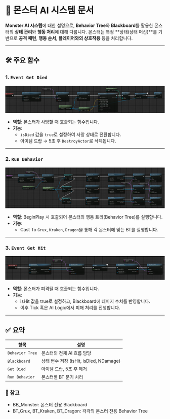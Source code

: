 # 🧠 몬스터 AI 시스템 문서

**Monster AI 시스템**에 대한 설명으로, **Behavior Tree**와 **Blackboard**를 활용한 몬스터의 **상태 관리**와 **행동 처리**에 대해 다룹니다. 몬스터는 특정 **상태(상태 머신)**를 기반으로 **공격 패턴**, **행동 순서**, **플레이어와의 상호작용** 등을 처리합니다.

---

## 🛠 주요 함수

### 1. `Event Get Died`
![alt text](../Image/image-1.png)
- **역할**: 몬스터가 사망할 때 호출되는 함수입니다.
- **기능**:
  - `isDied` 값을 `true`로 설정하여 사망 상태로 전환합니다.
  - 아이템 드랍 → 5초 후 `DestroyActor`로 삭제됩니다.

---

### 2. `Run Behavior`
![alt text](../Image/image.png)
- **역할**: BeginPlay 시 호출되어 몬스터의 행동 트리(Behavior Tree)를 실행합니다.
- **기능**:
  - Cast To `Grux`, `Kraken`, `Dragon`을 통해 각 몬스터에 맞는 BT를 실행합니다.

---

### 3. `Event Get Hit`
![alt text](../Image/image-2.png)
- **역할**: 몬스터가 피격될 때 호출되는 함수입니다.
- **기능**:
  - isHit 값을 true로 설정하고, Blackboard에 데미지 수치를 반영합니다.
  - 이후 Tick 혹은 AI Logic에서 피해 처리를 진행합니다.

--- 

## ✅ 요약
| 항목 | 설명 |
|--------|------|
|`Behavior Tree`|몬스터의 전체 AI 흐름 담당|
|`Blackboard`|상태 변수 저장 (isHit, isDied, NDamage)|
|`Get Died`|아이템 드랍, 5초 후 제거|
|`Run Behavior`|몬스터별 BT 분기 처리|

### 🧾 참고
- BB_Monster: 몬스터 전용 Blackboard
- BT_Grux, BT_Kraken, BT_Dragon: 각각의 몬스터 전용 Behavior Tree


